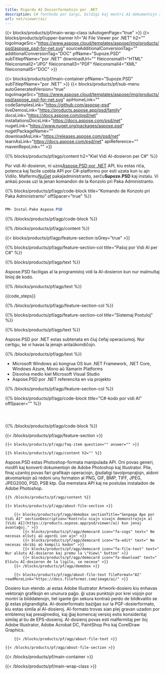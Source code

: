 ```yaml
---
title: Rigardu AI Dosierformatojn per .NET
description: C# fontkodo por ŝargi, bildigi kaj montri AI-dokumentojn sur .NET Framework, .NET Core, Windows Azure, Mono aŭ Xamarin Platforms.
url: net/viewer/ai/
---
```


{{< blocks/products/pf/main-wrap-class isAutogenPage="true" >}}
{{< blocks/products/pf/upper-banner h1="AI File Viewer por .NET" h2="" logoImageSrc="https://www.aspose.cloud/templates/aspose/img/products/psd/aspose_psd-for-net.svg" sourceAdditionalConversionTag="" additionalConversionTag="DOC" pfName="Supoze.PSD" subTitlepfName="por .NET" downloadUrl="" fileiconsmall1="HTML" fileiconsmall2="JPG" fileiconsmall3="PDF" fileiconsmall4="XML" fileiconsmall5="DOC" >}}

{{< blocks/products/pf/main-container pfName="Supoze.PSD" subTitlepfName="por .NET" >}}
{{< blocks/products/pf/sub-menu autoGeneratedVersion="true" logoImageSrc="https://www.aspose.cloud/templates/aspose/img/products/psd/aspose_psd-for-net.svg" apiHomeLink="" codeSamplesLink="https://github.com/aspose-psd" liveDemosLink="https://products.aspose.app/psd/family" docsLink="https://docs.aspose.com/psd/net" installationsDocsLink="https://docs.aspose.com/psd/net" nugetLink="https://www.nuget.org/packages/aspose.psd" nugetPackageName="" downloadAsLink="https://releases.aspose.com/psd/net" learnAsLink="https://docs.aspose.com/psd/net" apiReference="" mavenRepoLink="" >}}

{{% blocks/products/pf/agp/content h2="Kiel Vidi AI-dosieron per C#" %}}

Por vidi AI-dosieron, ni uzos<a href="/psd/{{< lang-code >}}net">Aspose.PSD por .NET</a> API, kiu estas riĉa, potenca kaj facile uzebla API por C#-platformo por esti uzata kun iu ajn Vidilo. Malfermu<a href="https://www.nuget.org/packages/aspose.psd">NuGet</a> pakaĵadministranto, serĉu<b>Supoze.PSD</b> kaj instalu. Vi ankaŭ povas uzi la jenan komandon de la Konzolo pri Paka Administranto.

{{% blocks/products/pf/agp/code-block title="Komando de Konzolo pri Paka Administranto" offSpacer="true" %}}

```cs

PM> Instal-Pako Aspose.PSD

```

{{% /blocks/products/pf/agp/code-block %}}

{{% /blocks/products/pf/agp/content %}}

{{< blocks/products/pf/agp/feature-section isGrey="true" >}}

{{% blocks/products/pf/agp/feature-section-col title="Paŝoj por Vidi AI per C#" %}}

{{% blocks/products/pf/agp/text %}}

 Aspose.PSD faciligas al la programistoj vidi la AI-dosieron kun nur malmultaj linioj de kodo.

{{% /blocks/products/pf/agp/text %}}

{{code_steps}}

{{% /blocks/products/pf/agp/feature-section-col %}}

{{% blocks/products/pf/agp/feature-section-col title="Sistemaj Postuloj" %}}

{{% blocks/products/pf/agp/text %}}

 Aspose.PSD por .NET estas subtenata en ĉiuj ĉefaj operaciumoj. Nur certigu, ke vi havas la jenajn antaŭkondiĉojn.

{{% /blocks/products/pf/agp/text %}}

- Microsoft Windows aŭ kongrua OS kun .NET Framework, .NET Core, Windows Azure, Mono aŭ Xamarin Platforms
- Disvolva medio kiel Microsoft Visual Studio
- Aspose.PSD por .NET referencita en via projekto

{{% /blocks/products/pf/agp/feature-section-col %}}

{{% blocks/products/pf/agp/code-block title="C#-kodo por vidi AI" offSpacer="" %}}

```cs




```

{{% /blocks/products/pf/agp/code-block %}}

{{< /blocks/products/pf/agp/feature-section >}}

    {{< blocks/products/pf/agp/faq-item question="" answer="" >}}
 

<!-- aboutfile Starts -->

    {{% blocks/products/pf/agp/content h2="" %}}

Aspose.PSD estas Photoshop-formata manipulada API. Oni povas generi, modifi kaj konverti dokumentojn de Adobe Photoshop kaj Illustrator. Plie, finaj uzantoj povas fari grafikajn operaciojn, ĝisdatigi tavolpropraĵojn, aldoni akvomarkojn aŭ redoni unu formaton al PNG, GIF, BMP, TIFF, JPEG, JPEG2000, PSD, PSB ktp. Ĝia memstara API kaj ne postulas instaladon de Adobe Photoshop.  



    {{% /blocks/products/pf/agp/content %}}

    {{< blocks/products/pf/agp/about-file-section >}}

        {{< blocks/products/pf/agp/demobox sectionTitle="Senpaga Apo por Vidi AI" sectionDescription="Kontrolu niajn vivajn demonstraĵojn al [Vidi AI](https://products.aspose.app/psd/viewer/ai) kun jenaj avantaĝoj." >}}
            {{< blocks/products/pf/agp/democard icon="fa-cogs" text=" Ne necesas elŝuti aŭ agordi ion ajn" >}}
            {{< blocks/products/pf/agp/democard icon="fa-edit" text=" Ne necesas skribi aŭ kompili kodon" >}}
            {{< blocks/products/pf/agp/democard icon="fa-file-text" text=" Nur alŝutu AI-dosieron kaj premu la \"View\" button" >}}
            {{< blocks/products/pf/agp/democard icon="fa-download" text=" Elŝutu AI-dosieron de la ligilo, se necese" >}}
		{{< /blocks/products/pf/agp/demobox >}}

        {{< blocks/products/pf/agp/about-file-text fileFormat="AI" readMoreLink="https://docs.fileformat.com/image/ai/" >}}
Dosiero kun etendo .ai estas Adobe Illustrator Artwork-dosiero kiu enhavas vektorajn grafikojn en ununura paĝo. ĝi uzas punktojn por krei vojojn por montri la bilddatenojn, tiel igante ĝin sekura kontraŭ perdo de bildkvalito se ĝi estas pligrandigita. AI-dosierformato baziĝas sur la PGF-dosierformato, kiu estas simila al AI-dosieroj. AI-formato trovas sian plej gravan uzadon por emblemoj kaj presaĵmedioj, kaj ĝiaj komencaj versioj estis konsideritaj similaj al tiu de EPS-dosieroj. AI-dosieroj povas esti malfermitaj per iloj Adobe Illustrator, Adobe Acrobat DC, PaintShop Pro kaj CorelDraw Graphics.

        {{< /blocks/products/pf/agp/about-file-text >}}

    {{< /blocks/products/pf/agp/about-file-section >}}

<!-- aboutfile Ends -->



{{< /blocks/products/pf/main-container >}}
    
{{< /blocks/products/pf/main-wrap-class >}}

